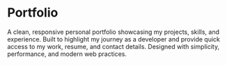 # Portfolio
A clean, responsive personal portfolio showcasing my projects, skills, and experience. Built to highlight my journey as a developer and provide quick access to my work, resume, and contact details. Designed with simplicity, performance, and modern web practices.
